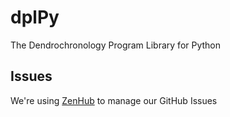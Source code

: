# dplPy
The Dendrochronology Program Library for Python

## Issues

We're using [ZenHub](https://zenhub.com) to manage our GitHub Issues

